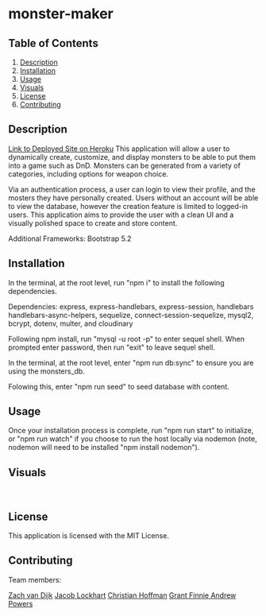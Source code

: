 # monster-maker

## Table of Contents
1. [Description](#description)
2. [Installation](#installationnstallation)
3. [Usage](#usage)
4. [Visuals](#visuals)
5. [License](#license)
6. [Contributing](#contributing)

## Description
[Link to Deployed Site on Heroku]()
This application will allow a user to dynamically create, customize, and display monsters to be able to put them into a game such as DnD. Monsters can be generated from a variety of categories, including options for weapon choice.

Via an authentication process, a user can login to view their profile, and the mosters they have personally created. Users without an account will be able to view the database, however the creation feature is limited to logged-in users. This application aims to provide the user with a clean UI and a visually polished space to create and store content.

Additional Frameworks: Bootstrap 5.2 

## Installation
In the terminal, at the root level, run "npm i" to install the following dependencies.

Dependencies: express, express-handlebars, express-session, handlebars handlebars-async-helpers, sequelize, connect-session-sequelize, mysql2, bcrypt, dotenv, multer, and cloudinary

Following npm install, run "mysql -u root -p" to enter sequel shell. When prompted enter password, then run "exit" to leave sequel shell. 

In the terminal, at the root level, enter "npm run db:sync" to ensure you are using the monsters_db. 

Folowing this, enter "npm run seed" to seed database with content.

## Usage
Once your installation process is complete, run "npm run start" to initialize, or "npm run watch" if you choose to run the host locally via nodemon (note, nodemon will need to be installed "npm install nodemon").

## Visuals
![]()
![]()
![]()

## License
This application is licensed with the MIT License.

## Contributing 
Team members:

<a href="https://github.com/Zachattack221">Zach van Dijk</a>
<a href="https://github.com/Revilite">Jacob Lockhart</a>
<a href="https://github.com/Christian-Hoffman">Christian Hoffman</a>
<a href="https://github.com/gfinnie01">Grant Finnie </a>
<a href="https://github.com/Apowers9">Andrew Powers</a>